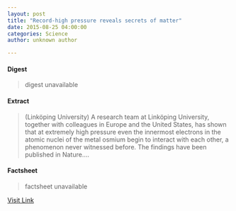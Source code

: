 ```yaml
---
layout: post
title: "Record-high pressure reveals secrets of matter"
date: 2015-08-25 04:00:00
categories: Science
author: unknown author

---
```



#### Digest
>digest unavailable

#### Extract
>(Linköping University) A research team at Linköping University, together with colleagues in Europe and the United States, has shown that at extremely high pressure even the innermost electrons in the atomic nuclei of the metal osmium begin to interact with each other, a phenomenon never witnessed before. The findings have been published in Nature....

#### Factsheet
>factsheet unavailable

[Visit Link](http://www.eurekalert.org/pub_releases/2015-08/lu-rpr082515.php)


